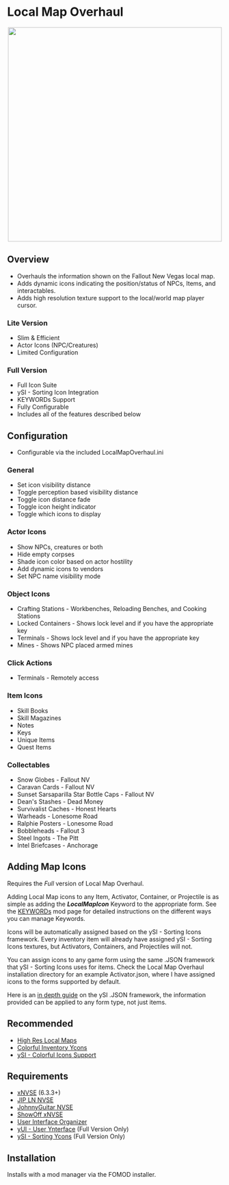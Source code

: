 # Local Map Overhaul
<p align="center">
    <img height="500px" src="https://i.imgur.com/8kmb3nA.png">
</p>

## Overview
- Overhauls the information shown on the Fallout New Vegas local map.
- Adds dynamic icons indicating the position/status of NPCs, Items, and interactables.
- Adds high resolution texture support to the local/world map player cursor.

### Lite Version
- Slim & Efficient
- Actor Icons (NPC/Creatures)
- Limited Configuration

### Full Version
- Full Icon Suite
- ySI - Sorting Icon Integration
- KEYWORDs Support
- Fully Configurable
- Includes all of the features described below

## Configuration
- Configurable via the included LocalMapOverhaul.ini

### General
- Set icon visibility distance
- Toggle perception based visibility distance
- Toggle icon distance fade
- Toggle icon height indicator
- Toggle which icons to display

### Actor Icons
- Show NPCs, creatures or both
- Hide empty corpses
- Shade icon color based on actor hostility
- Add dynamic icons to vendors
- Set NPC name visibility mode

### Object Icons
- Crafting Stations - Workbenches, Reloading Benches, and Cooking Stations
- Locked Containers - Shows lock level and if you have the appropriate key
- Terminals - Shows lock level and if you have the appropriate key
- Mines - Shows NPC placed armed mines

### Click Actions
- Terminals - Remotely access

### Item Icons
- Skill Books
- Skill Magazines
- Notes
- Keys
- Unique Items
- Quest Items

### Collectables
- Snow Globes - Fallout NV
- Caravan Cards - Fallout NV
- Sunset Sarsaparilla Star Bottle Caps - Fallout NV
- Dean's Stashes - Dead Money
- Survivalist Caches - Honest Hearts
- Warheads - Lonesome Road
- Ralphie Posters - Lonesome Road
- Bobbleheads - Fallout 3
- Steel Ingots - The Pitt
- Intel Briefcases - Anchorage

## Adding Map Icons

Requires the *Full* version of Local Map Overhaul.

Adding Local Map icons to any Item, Activator, Container, or Projectile is as simple as adding the ***LocalMapIcon*** Keyword to the appropriate form. See the [KEYWORDs](https://www.nexusmods.com/newvegas/mods/83088) mod page for detailed instructions on the different ways you can manage Keywords.

Icons will be automatically assigned based on the ySI - Sorting Icons framework.
Every inventory item will already have assigned ySI - Sorting Icons textures, but Activators, Containers, and Projectiles will not.

You can assign icons to any game form using the same .JSON framework that ySI - Sorting Icons uses for items. Check the Local Map Overhaul installation directory for an example Activator.json, where I have assigned icons to the forms supported by default.

Here is an [in depth guide](https://www.nexusmods.com/newvegas/mods/76521) on the ySI .JSON framework, the information provided can be applied to any form type, not just items.

## Recommended
- [High Res Local Maps](https://www.nexusmods.com/newvegas/mods/77963)
- [Colorful Inventory Ycons](https://www.nexusmods.com/newvegas/mods/78674)
- [ySI - Colorful Icons Support](https://www.nexusmods.com/newvegas/mods/85075)

## Requirements
- [xNVSE](https://www.nexusmods.com/newvegas/mods/67883) (6.3.3+)
- [JIP LN NVSE](https://www.nexusmods.com/newvegas/mods/58277)
- [JohnnyGuitar NVSE](https://www.nexusmods.com/newvegas/mods/66927)
- [ShowOff xNVSE](https://www.nexusmods.com/newvegas/mods/72541)
- [User Interface Organizer](https://www.nexusmods.com/newvegas/mods/57174)
- [yUI - User Ynterface](https://www.nexusmods.com/newvegas/mods/74357) (Full Version Only)
- [ySI - Sorting Ycons](https://www.nexusmods.com/newvegas/mods/74358) (Full Version Only)

## Installation
Installs with a mod manager via the FOMOD installer.
